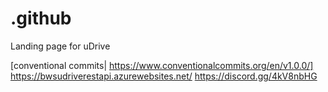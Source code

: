 # .github
Landing page for uDrive

[conventional commits| https://www.conventionalcommits.org/en/v1.0.0/]
https://bwsudriverestapi.azurewebsites.net/
https://discord.gg/4kV8nbHG
